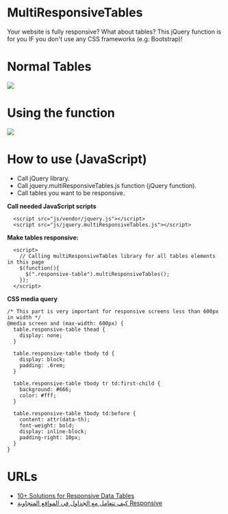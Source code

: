 # MultiResponsiveTables
Your website is fully responsive? What about tables? This jQuery function is for you IF you don't use any CSS frameworks (e.g: Bootstrap)!

# Normal Tables
![](https://i.imgur.com/UP1oQ2u.png)

# Using the function
![](https://i.imgur.com/TUavnEa.png)

# How to use (JavaScript)
- Call jQuery library.
- Call jquery.multiResponsiveTables.js function (jQuery function).
- Call tables you want to be responsive.

**Call needed JavaScript scripts**
```
  <script src="js/vendor/jquery.js"></script>
  <script src="js/jquery.multiResponsiveTables.js"></script>
```

**Make tables responsive:**
```
  <script>
    // Calling multiResponsiveTables library for all tables elements in this page
    $(function(){
      $(".responsive-table").multiResponsiveTables();
    });
  </script>
```

**CSS media query**
```
/* This part is very important for responsive screens less than 600px in width */
@media screen and (max-width: 600px) {
  table.responsive-table thead {
    display: none;
  }

  table.responsive-table tbody td {
    display: block;
    padding: .6rem;
  }

  table.responsive-table tbody tr td:first-child {
    background: #666;
    color: #fff;
  }

  table.responsive-table tbody td:before {
    content: attr(data-th);
    font-weight: bold;
    display: inline-block;
    padding-right: 10px;
  }
}
```

# URLs
- [10+ Solutions for Responsive Data Tables](http://exisweb.net/responsive-table-plugins-and-patterns)
- [كيف تتعامل مع الجداول في المواقع المتجاوبة Responsive](http://www.outofpalbox.net/2015/05/how-to-deal-with-tables-in-responsive-websites)

